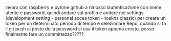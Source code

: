 lavoro con raspberry e pytone github a rimosso lautenticazione con nome utente
 e password, quindi andare sul profilo e andare nei settings 
 (development setting - personal acces token - toekns classic) 
 per creare un token per un determinato periodo di tempo e selezionare Repo. 
 quando si fa il git push al posto della password si usa il token appena creato.
 posso finalmente fare un committazzo?????